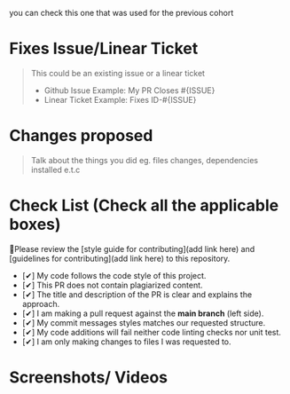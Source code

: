you can check this one that was used for the previous cohort

# Fixes Issue/Linear Ticket

> This could be an existing issue or a linear ticket
>
> - Github Issue Example: My PR Closes #{ISSUE}
> - Linear Ticket Example: Fixes ID-#{ISSUE}

# Changes proposed

> Talk about the things you did eg. files changes, dependencies installed e.t.c

# Check List (Check all the applicable boxes)

:rotating_light:Please review the [style guide for contributing](add link here) and [guidelines for contributing](add link here) to this repository.

- [✔] My code follows the code style of this project.
- [✔] This PR does not contain plagiarized content.
- [✔] The title and description of the PR is clear and explains the approach.
- [✔] I am making a pull request against the **main branch** (left side).
- [✔] My commit messages styles matches our requested structure.
- [✔] My code additions will fail neither code linting checks nor unit test.
- [✔] I am only making changes to files I was requested to.

# Screenshots/ Videos

<!-- If the changes are static page changes or UI changes add screenshots -->
<!-- If the changes involve implementing a functionality or working with apis, include a video
detailing how to implement the functionality and the request to the api and responses from the api endpoint-->
<!-- Add all the screenshots/videos which support your changes i.e before your change and after your change -->

